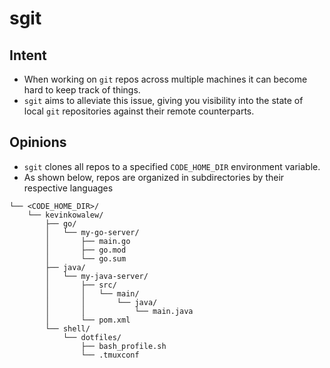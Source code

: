 # sgit 
## Intent
- When working on `git` repos across multiple machines it can become hard to keep track of things.
- `sgit` aims to alleviate this issue, giving you visibility into the state of local `git` repositories against their remote counterparts.

## Opinions
- `sgit` clones all repos to a specified `CODE_HOME_DIR` environment variable.
- As shown below, repos are organized in subdirectories by their respective languages
```
└── <CODE_HOME_DIR>/
    └── kevinkowalew/ 
        ├── go/
        │   └── my-go-server/
        │       ├── main.go
        │       ├── go.mod
        │       └── go.sum
        ├── java/
        │   └── my-java-server/
        │       ├── src/
        │       │   └── main/
        │       │       └── java/
        │       │           └── main.java
        │       └── pom.xml
        └── shell/
            └── dotfiles/
                ├── bash_profile.sh
                └── .tmuxconf
```
